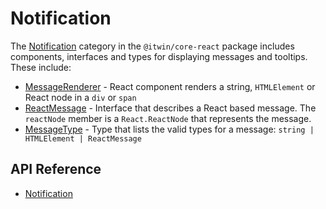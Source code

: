 # Notification

The [Notification]($core-react:Notification) category in the `@itwin/core-react` package includes components, interfaces and types for displaying messages and tooltips. These include:

- [MessageRenderer]($core-react) - React component renders a string, `HTMLElement` or React node in a `div` or `span`
- [ReactMessage]($core-react) - Interface that describes a React based message. The `reactNode` member is a `React.ReactNode` that represents the message.
- [MessageType]($core-react) - Type that lists the valid types for a message: `string | HTMLElement | ReactMessage`

## API Reference

- [Notification]($core-react:Notification)
